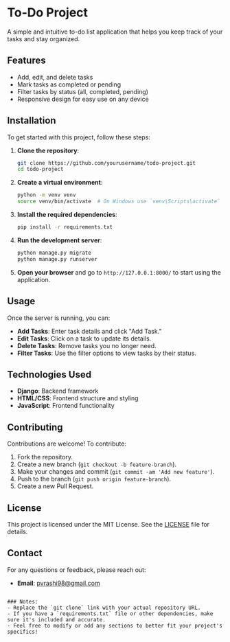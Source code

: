 
# To-Do Project

A simple and intuitive to-do list application that helps you keep track of your tasks and stay organized.

## Features

- Add, edit, and delete tasks
- Mark tasks as completed or pending
- Filter tasks by status (all, completed, pending)
- Responsive design for easy use on any device

## Installation

To get started with this project, follow these steps:

1. **Clone the repository**:
   ```bash
   git clone https://github.com/yourusername/todo-project.git
   cd todo-project
   ```

2. **Create a virtual environment**:
   ```bash
   python -m venv venv
   source venv/bin/activate  # On Windows use `venv\Scripts\activate`
   ```

3. **Install the required dependencies**:
   ```bash
   pip install -r requirements.txt
   ```

4. **Run the development server**:
   ```bash
   python manage.py migrate
   python manage.py runserver
   ```

5. **Open your browser** and go to `http://127.0.0.1:8000/` to start using the application.

## Usage

Once the server is running, you can:

- **Add Tasks**: Enter task details and click "Add Task."
- **Edit Tasks**: Click on a task to update its details.
- **Delete Tasks**: Remove tasks you no longer need.
- **Filter Tasks**: Use the filter options to view tasks by their status.

## Technologies Used

- **Django**: Backend framework
- **HTML/CSS**: Frontend structure and styling
- **JavaScript**: Frontend functionality

## Contributing

Contributions are welcome! To contribute:

1. Fork the repository.
2. Create a new branch (`git checkout -b feature-branch`).
3. Make your changes and commit (`git commit -am 'Add new feature'`).
4. Push to the branch (`git push origin feature-branch`).
5. Create a new Pull Request.

## License

This project is licensed under the MIT License. See the [LICENSE](LICENSE) file for details.

## Contact

For any questions or feedback, please reach out:

- **Email**: pvrashi98@gmail.com
```

### Notes:
- Replace the `git clone` link with your actual repository URL.
- If you have a `requirements.txt` file or other dependencies, make sure it's included and accurate.
- Feel free to modify or add any sections to better fit your project's specifics!
